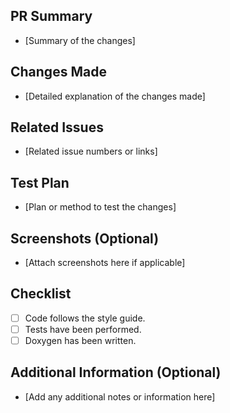 ## PR Summary

- [Summary of the changes]

## Changes Made

- [Detailed explanation of the changes made]

## Related Issues

- [Related issue numbers or links]

## Test Plan

- [Plan or method to test the changes]

## Screenshots (Optional)

- [Attach screenshots here if applicable]

## Checklist

- [ ] Code follows the style guide.
- [ ] Tests have been performed.
- [ ] Doxygen has been written.

## Additional Information (Optional)

- [Add any additional notes or information here]
